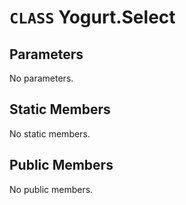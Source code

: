 # `CLASS` Yogurt.Select

## Parameters
No parameters.

## Static Members
No static members.

## Public Members
No public members.
